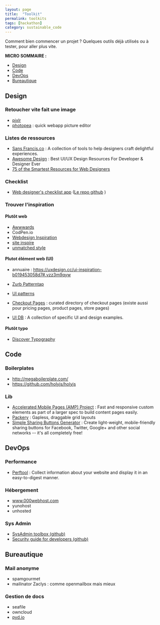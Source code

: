 ```yaml
---
layout: page
title:  "Toolkit"
permalink: toolkits
tags: [hackathon]
category: sustainable_code
---
```



Comment bien commencer un projet ? Quelques outils déjà utilisés ou à tester, pour aller plus vite.


<!--more-->

**MICRO SOMMAIRE :**

* [Design](#design)
* [Code](#code)
* [DevOps](#devops)
* [Bureautique](#bureautique)


## <a name="design"></a> Design

### Retoucher vite fait une image

- [pixlr](https://pixlr.com/)
- [photopea](https://www.photopea.com/) : quick webapp picture editor


### Listes de ressources

- [Sans Francis.co](http://www.sansfrancis.co/) : A collection of tools to help designers craft delightful experiences.
- [Awesome Design](https://github.com/gztchan/awesome-design) : Best UI/UX Design Resources For Developer & Designer Ever
- [75 of the Smartest Resources for Web Designers](https://cmd-t.webydo.com/75-of-the-best-resources-for-web-designers-98208e8709a#.ofvj0urdu)

### Checklist

- [Web designer's checklist app](https://imaginarydesign.github.io/webdev-checklist/) ([Le repo github](https://github.com/Imaginarydesign/webdev-checklist) )

### Trouver l'inspiration

#### Plutôt web

- [Awwwards](http://www.awwwards.com/)
- CodPen.io
- [Webdesign Inspiration](http://www.webdesign-inspiration.com/)
- [site inspire](https://www.siteinspire.com/)
- [unmatched style](http://unmatchedstyle.com/gallery)

#### Plutot élément web (UI)

- annuaire : https://uxdesign.cc/ui-inspiration-b019453058d7#.vzz3m9qyw

- [Zurb Patterntap](http://zurb.com/patterntap)
- [UI patterns](http://ui-patterns.com/)
- [Checkout Pages](http://www.checkoutpages.xyz/) : curated directory of checkout pages (existe aussi pour pricing pages, product pages, store pages)
- [UI DB](http://uidb.io/) : A collection of specific UI and design examples.

#### Plutôt typo

- [Discover Typography](http://discover.typography.com/)


## <a name="code"></a> Code

### Boilerplates

* http://megaboilerplate.com/
* https://github.com/holyjs/holyjs

### Lib

- [Accelerated Mobile Pages (AMP) Project](https://www.ampproject.org/) : Fast and responsive custom elements as part of a larger spec to build content pages easily.
- [Packery](http://packery.metafizzy.co/) : Gapless, draggable grid layouts
- [Simple Sharing Buttons Generator](https://simplesharingbuttons.com) : Create light-weight, mobile-friendly sharing buttons for Facebook, Twitter, Google+ and other social networks -- it's all completely free!


## <a name="devops"></a> DevOps

### Performance
- [Perftool](http://performance-tool.devbridge.com/) : Collect information about your website and display it in an easy-to-digest manner.

### Hébergement

- www.000webhost.com
- yunohost
- unhosted

### Sys Admin

- [SysAdmin toolbox (github)](https://github.com/skhaen/sysadmin-toolbox)
- [Security guide for developers (github)](https://github.com/FallibleInc/security-guide-for-developers)


## <a name="bureautique"></a> Bureautique

### Mail anonyme

- spamgourmet
- mailinator
Zaclys : comme openmailbox mais mieux

### Gestion de docs

- seafile
- owncloud
- [pyd.io](https://pydio.com/)
